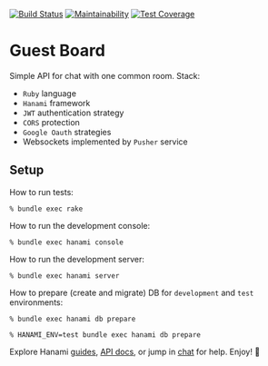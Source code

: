 [![Build Status](https://semaphoreci.com/api/v1/khabibullin_ruslan/guest_board_api/branches/master/badge.svg)](https://semaphoreci.com/khabibullin_ruslan/guest_board_api)
[![Maintainability](https://api.codeclimate.com/v1/badges/132ebef0e33577fb9a01/maintainability)](https://codeclimate.com/github/RuslanKhabibullin/guest_board_api/maintainability)
[![Test Coverage](https://api.codeclimate.com/v1/badges/132ebef0e33577fb9a01/test_coverage)](https://codeclimate.com/github/RuslanKhabibullin/guest_board_api/test_coverage)

# Guest Board

Simple API for chat with one common room. Stack:
- `Ruby` language
- `Hanami` framework
- `JWT` authentication strategy
- `CORS` protection
- `Google Oauth` strategies
- Websockets implemented by `Pusher` service

## Setup

How to run tests:

```
% bundle exec rake
```

How to run the development console:

```
% bundle exec hanami console
```

How to run the development server:

```
% bundle exec hanami server
```

How to prepare (create and migrate) DB for `development` and `test` environments:

```
% bundle exec hanami db prepare

% HANAMI_ENV=test bundle exec hanami db prepare
```

Explore Hanami [guides](https://guides.hanamirb.org/), [API docs](http://docs.hanamirb.org/1.3.3/), or jump in [chat](http://chat.hanamirb.org) for help. Enjoy! 🌸
